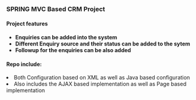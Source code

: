 <h3>SPRING MVC Based CRM Project</h3>

<h4>Project features<h4>
<ul>  
<li>Enquiries can be added into the system</li>
<li>Different Enquiry source and their status can be added to the sytem</li>
<li>Followup for the enquiries can be also added</li>
  </ul>
  <h4>Repo include:</h4>
<li>Both Configuration based on XML as well as Java based configuration</li>
<li>Also includes the AJAX based implementation as well as Page based implementation</li>
